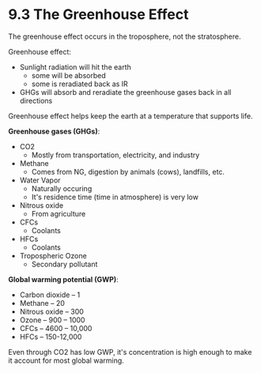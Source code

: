 # 9.3 The Greenhouse Effect
The greenhouse effect occurs in the troposphere, not the stratosphere.

Greenhouse effect:
- Sunlight radiation will hit the earth
	- some will be absorbed
	- some is reradiated back as IR
- GHGs will absorb and reradiate the greenhouse gases back in all directions

Greenhouse effect helps keep the earth at a temperature that supports life.

**Greenhouse gases (GHGs)**:
- CO2
	- Mostly from transportation, electricity, and industry
- Methane
	- Comes from NG, digestion by animals (cows), landfills, etc.
- Water Vapor
	- Naturally occuring
	- It's residence time (time in atmosphere) is very low
- Nitrous oxide
	- From agriculture 
- CFCs
	- Coolants
- HFCs
	- Coolants
- Tropospheric Ozone
	- Secondary pollutant 

**Global warming potential (GWP)**:
- Carbon dioxide – 1
- Methane – 20
- Nitrous oxide – 300
- Ozone – 900 – 1000
- CFCs – 4600 – 10,000
- HFCs – 150-12,000

Even through CO2 has low GWP, it's concentration is high enough to make it account for most global warming.

